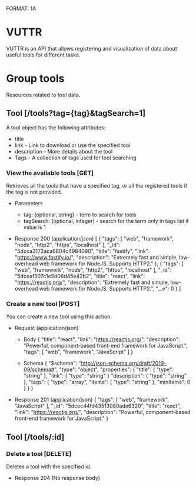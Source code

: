 FORMAT: 1A

# VUTTR

VUTTR is an API that allows registering and visualization of data about useful tools for different tasks.


# Group tools

Resources related to tool data.

## Tool [/tools?tag={tag}&tagSearch=1]

A tool object has the following attributes:
+ title 
+ link - Link to download or use the specified tool
+ description - More details about the tool
+ Tags - A collection of tags used for tool searching

### View the available tools [GET]
Retrieves all the tools that have a specified tag, or all the registered tools if the tag is not provided.

+ Parameters
  + tag: (optional, string) - term to search for tools
  + tagSearch: (optional, integer) - search for the term only in tags list if value is 1

+ Response 200 (application/json)
[
  {
    "tags": [
      "web",
      "framework",
      "node",
      "http2",
      "https",
      "localhost"
    ],
    "_id": "5dcca3172aca6604c4984090",
    "title": "fastify",
    "link": "https://www.fastify.io/",
    "description": "Extremely fast and simple, low-overhead web framework for NodeJS. Supports HTTP2."
  },
  {
    "tags": [
      "web",
      "framework",
      "node",
      "http2",
      "https",
      "localhost"
    ],
    "_id": "5dceaf507c1e5d06d45e42b2",
    "title": "react",
    "link": "https://reactjs.org/",
    "description": "Extremely fast and simple, low-overhead web framework for NodeJS. Supports HTTP2.",
    "__v": 0
  }
]

### Create a new tool [POST]

You can create a new tool using this action.

+ Request (application/json)
  + Body
    {
      "title": "react",
      "link": "https://reactjs.org/",
      "description": "Powerful, component-based front-end framework for JavaScript.",
      "tags": [
        "web",
        "framework",
        "JavaScript"
      ]
    }

  + Schema
    {
      "$schema": "http://json-schema.org/draft/2019-09/schema#",
      "type": "object",
      "properties": {
        "title": {
          "type": "string"
        },
        "link": {
          "type": "string"
        }
        "description": {
          "type": "string"
        },
        "tags": {
          "type": "array",
          "items": {
            "type": "string"
          },
          "minItems": 0
        }
      }
    }

+ Response 201 (application/json)
  {
    "tags": [
      "web",
      "framework",
      "JavaScript"
    ],
    "_id": "5dcec44fd43513080ade6320",
    "title": "react",
    "link": "https://reactjs.org/",
    "description": "Powerful, component-based front-end framework for JavaScript."
  }

## Tool [/tools/:id]

### Delete a tool [DELETE]

Deletes a tool with the specified id.

+ Response 204 (No response body)
